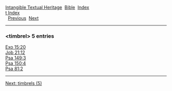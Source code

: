 [Intangible Textual Heritage](../../index)  [Bible](../index) 
[Index](index)   
[t Index](_t_)  
  [Previous](c11599)  [Next](c11601) 

------------------------------------------------------------------------

### &lt;timbrel&gt; 5 entries

[Exo 15:20](../kjv/exo015.htm#020)  
[Job 21:12](../kjv/job021.htm#012)  
[Psa 149:3](../kjv/psa149.htm#003)  
[Psa 150:4](../kjv/psa150.htm#004)  
[Psa 81:2](../kjv/psa081.htm#002)  

------------------------------------------------------------------------

[Next: timbrels (5)](c11601)
